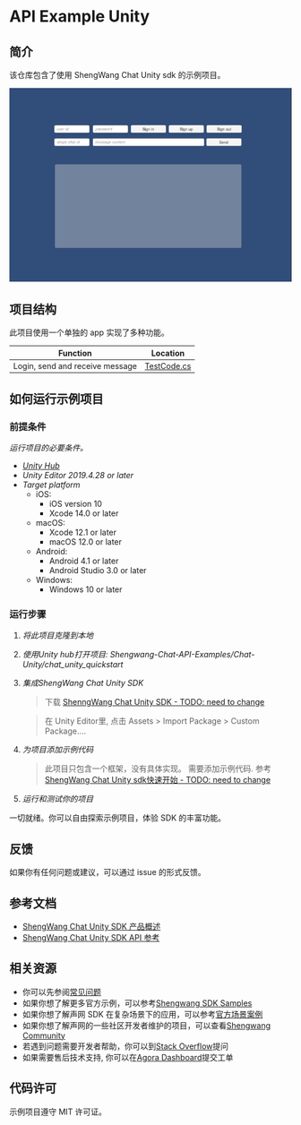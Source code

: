 # API Example Unity

## 简介

该仓库包含了使用 ShengWang Chat Unity sdk 的示例项目。

![img](images/unity-init.png)

## 项目结构

此项目使用一个单独的 app 实现了多种功能。

| Function   | Location  |
| --------------- | ------------------------ |
| Login, send and receive message | [ TestCode.cs ](https://github.com/Shengwang-Lab/Shengwang-Chat-API-Examples/blob/main/Chat-Unity/chat_unity_quickstart/Assets/Scripts/TestCode.cs) |


## 如何运行示例项目

### 前提条件

*运行项目的必要条件。*

- *[Unity Hub](https://unity.com/download)*
- *Unity Editor 2019.4.28 or later*
- *Target platform*
    - iOS:
        - iOS version 10
        - Xcode 14.0 or later
    - macOS:
        - Xcode 12.1 or later
        - macOS 12.0 or later
    - Android:
        - Android 4.1 or later
        - Android Studio 3.0 or later
    - Windows:
        - Windows 10 or later

### 运行步骤

1. *将此项目克隆到本地*
2. *使用Unity hub打开项目: Shengwang-Chat-API-Examples/Chat-Unity/chat_unity_quickstart*
3. *集成ShengWang Chat Unity SDK*
   > 下载 [ ShenngWang Chat Unity SDK - TODO: need to change](https://docs.agora.io/en/sdks?platform=unity)

   > 在 Unity Editor里, 点击 Assets > Import Package > Custom Package....

4. *为项目添加示例代码*

   > 此项目只包含一个框架，没有具体实现。
   需要添加示例代码. 参考 [ShengWang Chat Unity sdk快速开始 - TODO: need to change](https://docs.agora.io/en/agora-chat/get-started/get-started-sdk?platform=unity)

5. *运行和测试你的项目*

一切就绪。你可以自由探索示例项目，体验 SDK 的丰富功能。


## 反馈

如果你有任何问题或建议，可以通过 issue 的形式反馈。

## 参考文档

- [ShengWang Chat Unity SDK 产品概述](https://docs.agora.io/en/agora-chat/agora_chat_overview?platform=Unity)
- [ShengWang Chat Unity SDK API 参考](https://api-ref.agora.io/en/chat-sdk/unity/1.x/index.html)

## 相关资源

- 你可以先参阅[常见问题](https://doc.shengwang.cn/faq/list)
- 如果你想了解更多官方示例，可以参考[Shengwang SDK Samples](https://github.com/Shengwang-Lab)
- 如果你想了解声网 SDK 在复杂场景下的应用，可以参考[官方场景案例](https://github.com/AgoraIO-usecase)
- 如果你想了解声网的一些社区开发者维护的项目，可以查看[Shengwang Community](https://github.com/Shengwang-Lab)
- 若遇到问题需要开发者帮助，你可以到[Stack Overflow](https://stackoverflow.com/questions/tagged/agora.io)提问
- 如果需要售后技术支持, 你可以在[Agora Dashboard](https://dashboard.agora.io)提交工单

## 代码许可

示例项目遵守 MIT 许可证。
